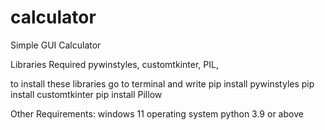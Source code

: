# calculator
 Simple  GUI Calculator

Libraries Required
pywinstyles,
customtkinter,
PIL,

to install these libraries go to terminal and write
pip install pywinstyles
pip install customtkinter
pip install Pillow

Other Requirements:
windows 11 operating system
python 3.9 or above
